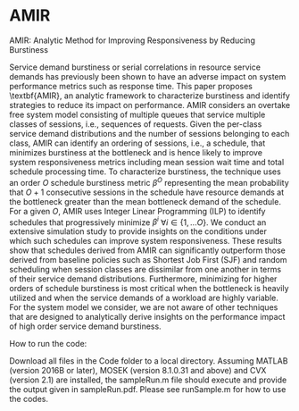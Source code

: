 # AMIR
AMIR: Analytic Method for Improving Responsiveness by Reducing Burstiness

Service demand burstiness or serial correlations in resource service demands has previously been shown to have an adverse impact on system performance metrics such as response time. This paper proposes \textbf{AMIR}, an analytic framework to characterize burstiness and identify strategies to reduce its impact on performance. AMIR considers an overtake free system model consisting of multiple queues that service multiple classes of sessions, i.e., sequences of requests.  Given the per-class service demand distributions and the number of sessions belonging to each class, AMIR can identify an ordering of sessions, i.e., a schedule, that minimizes burstiness at the bottleneck and is hence likely to improve system responsiveness metrics including mean session wait time and total schedule processing time.  To characterize burstiness, the technique uses an order $O$ schedule burstiness metric $\beta^O$ representing the mean probability that $O+1$ consecutive sessions in the schedule have resource demands at the bottleneck greater than the mean bottleneck demand of the schedule.  For a given $O$, AMIR uses Integer Linear Programming (ILP) to identify schedules that progressively minimize $\beta^i$ $\forall i \in \{1,...O\}$. We conduct an extensive simulation study to provide insights on the conditions under which such schedules can improve system responsiveness. These results show that schedules derived from AMIR can significantly outperform those derived from baseline policies such as Shortest Job First (SJF) and random scheduling when session classes are dissimilar from one another in terms of their service demand distributions. Furthermore,  minimizing for higher orders of schedule burstiness is most critical when the bottleneck is heavily utilized and when the service demands of a workload are highly variable. For the system model we consider, we are not aware of other techniques that are designed to analytically derive insights on the performance impact of high order service demand burstiness.  

How to run the code:

Download all files in the Code folder to a local directory.  Assuming MATLAB (version 2016B or later), MOSEK (version 8.1.0.31 and above) and CVX (version 2.1) are installed, the sampleRun.m file should execute and provide the output given in sampleRun.pdf. Please see runSample.m for how to use the codes. 
